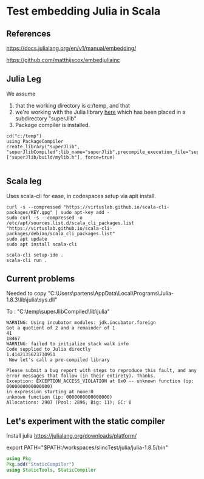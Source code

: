# Test embedding Julia in Scala

## References

https://docs.julialang.org/en/v1/manual/embedding/

https://github.com/matthijscox/embedjuliainc

## Julia Leg

We assume

1. that the working directory is c:/temp, and that 
2. we're working with the Julia library [here](https://github.com/JuliaLang/PackageCompiler.jl/tree/master/examples/MyLib) which has been placed in a subdirectory "superJlib"
3. Package compiler is installed.


```
cd("c:/temp")
using PackageCompiler
create_library("superJlib", "superJlibCompiled";lib_name="superJlib",precompile_execution_file="superJlib/build/generate_precompile.jl",precompile_statements_file="superJlib/build/additional_precompile.jl",header_files=["superJlib/build/mylib.h"], force=true)
 
```

## Scala leg

Uses scala-cli for ease, in codespaces setup via apit install. 

```
curl -s --compressed "https://virtuslab.github.io/scala-cli-packages/KEY.gpg" | sudo apt-key add -
sudo curl -s --compressed -o /etc/apt/sources.list.d/scala_cli_packages.list "https://virtuslab.github.io/scala-cli-packages/debian/scala_cli_packages.list"
sudo apt update
sudo apt install scala-cli

scala-cli setup-ide .
scala-cli run .

```

## Current problems

Needed to copy "C:\Users\partens\AppData\Local\Programs\Julia-1.8.3\lib\julia\sys.dll"

To : "C:\temp\superJlibCompiled\lib\julia"

```
WARNING: Using incubator modules: jdk.incubator.foreign
Got a quotient of 2 and a remainder of 1
41
18467
WARNING: failed to initialize stack walk info
Code supplied to Julia directly
1.4142135623730951
 Now let's call a pre-compiled library

Please submit a bug report with steps to reproduce this fault, and any error messages that follow (in their entirety). Thanks.
Exception: EXCEPTION_ACCESS_VIOLATION at 0x0 -- unknown function (ip: 0000000000000000)
in expression starting at none:0
unknown function (ip: 0000000000000000)
Allocations: 2907 (Pool: 2896; Big: 11); GC: 0
```

## Let's experiment with the static compiler
Install julia 
https://julialang.org/downloads/platform/

export PATH="$PATH:/workspaces/slincTest/julia/julia-1.8.5/bin"

```julia
using Pkg
Pkg.add("StaticCompiler")
using StaticTools, StaticCompiler
```


